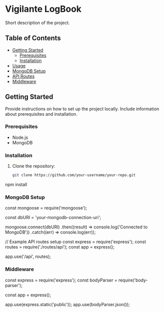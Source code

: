 # Vigilante LogBook

Short description of the project.

## Table of Contents

- [Getting Started](#getting-started)
  - [Prerequisites](#prerequisites)
  - [Installation](#installation)
- [Usage](#usage)
- [MongoDB Setup](#mongodb-setup)
- [API Routes](#api-routes)
- [Middleware](#middleware)

## Getting Started

Provide instructions on how to set up the project locally. Include information about prerequisites and installation.

### Prerequisites

- Node.js
- MongoDB 

### Installation

1. Clone the repository:

   ```bash
   git clone https://github.com/your-username/your-repo.git

npm install

### MongoDB Setup

const mongoose = require('mongoose');

const dbURI = 'your-mongodb-connection-uri';

mongoose.connect(dbURI)
  .then((result) => console.log('Connected to MongoDB'))
  .catch((err) => console.log(err));


// Example API routes setup
const express = require('express');
const routes = require('./routes/api');
const app = express();

app.use('/api', routes);

### Middleware

const express = require('express');
const bodyParser = require('body-parser');

const app = express();

app.use(express.static('public'));
app.use(bodyParser.json());

